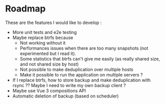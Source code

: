 # Roadmap

These are the features I would like to develop :

- More unit tests and e2e testing
- Maybe replace btrfs because
  - Not working without it
  - Performances issues when there are too many snapshots (not experimented but I read it).
  - Some statistics that btrfs can't give me easily (as really shared size, and not shared size by host)
  - Not possible to make deduplication over multiple hosts
  - Make it possible to run the application on multiple servers ?
- If I replace btrfs, how to store backup and make deduplication with rsync ?? Maybe I need to write my own backup client ?
- Maybe use Vue 3 compositions API
- Automatic deletion of backup (based on scheduler)
